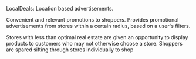 LocalDeals: Location based advertisements. 

Convenient and relevant promotions to shoppers. 
Provides promotional advertisements from stores within a certain radius, based on a user's filters. 

Stores with less than optimal real estate are given an opportunity to display products to customers who may not otherwise choose a store.
Shoppers are spared sifting through stores individually to shop